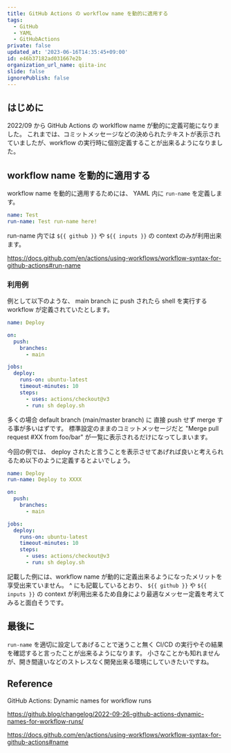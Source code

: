 ```yaml
---
title: GitHub Actions の workflow name を動的に適用する
tags:
  - GitHub
  - YAML
  - GitHubActions
private: false
updated_at: '2023-06-16T14:35:45+09:00'
id: e46b37182ad031667e2b
organization_url_name: qiita-inc
slide: false
ignorePublish: false
---
```


## はじめに

2022/09 から GitHub Actions の worklflow name が動的に定義可能になりました。
これまでは、コミットメッセージなどの決められたテキストが表示されていましたが、workflow の実行時に個別定義することが出来るようになりました。

## workflow name を動的に適用する

workflow name を動的に適用するためには、 YAML 内に `run-name` を定義します。

```yaml:.github/workflows/test.yml
name: Test
run-name: Test run-name here!
```

run-name 内では `${{ github }}` や `${{ inputs }}` の context のみが利用出来ます。

https://docs.github.com/en/actions/using-workflows/workflow-syntax-for-github-actions#run-name

### 利用例

例として以下のような、 main branch に push されたら shell を実行する workflow が定義されていたとします。

```yml:.github/workflows/deploy.yml
name: Deploy

on:
  push:
    branches:
      - main

jobs:
  deploy:
    runs-on: ubuntu-latest
    timeout-minutes: 10
    steps:
      - uses: actions/checkout@v3
      - run: sh deploy.sh
```

多くの場合 default branch (main/master branch) に 直接 push せず merge する事が多いはずです。
標準設定のままのコミットメッセージだと "Merge pull request #XX from foo/bar" が一覧に表示されるだけになってしまいます。

今回の例では、 deploy されたと言うことを表示させてあげれば良いと考えられるため以下のように定義するとよいでしょう。

```yml:.github/workflows/deploy.yml
name: Deploy
run-name: Deploy to XXXX

on:
  push:
    branches:
      - main

jobs:
  deploy:
    runs-on: ubuntu-latest
    timeout-minutes: 10
    steps:
      - uses: actions/checkout@v3
      - run: sh deploy.sh
```

記載した例には、workflow name が動的に定義出来るようになったメリットを享受出来ていません。
^ にも記載しているとおり、 `${{ github }}` や `${{ inputs }}` の context が利用出来るため自身により最適なメッセー定義を考えてみると面白そうです。

## 最後に

`run-name` を適切に設定してあげることで迷うこと無く CI/CD の実行やその結果を確認すると言ったことが出来るようになります。
小さなことかも知れませんが、開き間違いなどのストレスなく開発出来る環境にしていきたいですね。

## Reference

GitHub Actions: Dynamic names for workflow runs

https://github.blog/changelog/2022-09-26-github-actions-dynamic-names-for-workflow-runs/

https://docs.github.com/en/actions/using-workflows/workflow-syntax-for-github-actions#name
